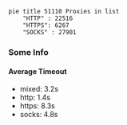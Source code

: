 
```mermaid
pie title 51110 Proxies in list
    "HTTP" : 22516
    "HTTPS": 6267
    "SOCKS" : 27901
```

### Some Info
#### Average Timeout

- mixed: 3.2s
- http: 1.4s
- https: 8.3s
- socks: 4.8s